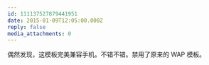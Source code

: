 ```yaml
---
id: 111137527879441951
date: 2015-01-09T12:05:00.000Z
reply: false
media_attachments: 0
---
```


偶然发现，这模板完美兼容手机。不错不错。禁用了原来的 WAP 模板。

